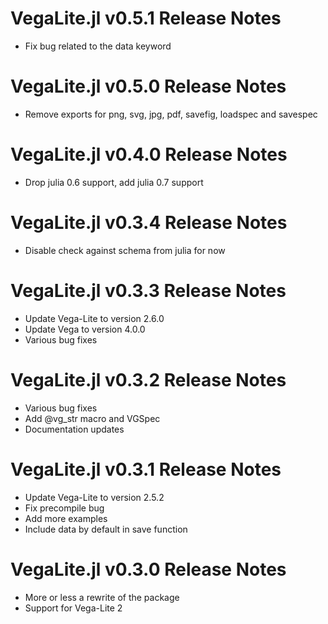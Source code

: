 # VegaLite.jl v0.5.1 Release Notes
* Fix bug related to the data keyword

# VegaLite.jl v0.5.0 Release Notes
* Remove exports for png, svg, jpg, pdf, savefig, loadspec and savespec

# VegaLite.jl v0.4.0 Release Notes
* Drop julia 0.6 support, add julia 0.7 support

# VegaLite.jl v0.3.4 Release Notes
* Disable check against schema from julia for now

# VegaLite.jl v0.3.3 Release Notes
* Update Vega-Lite to version 2.6.0
* Update Vega to version 4.0.0
* Various bug fixes

# VegaLite.jl v0.3.2 Release Notes
* Various bug fixes
* Add @vg_str macro and VGSpec
* Documentation updates

# VegaLite.jl v0.3.1 Release Notes
* Update Vega-Lite to version 2.5.2
* Fix precompile bug
* Add more examples
* Include data by default in save function

# VegaLite.jl v0.3.0 Release Notes
* More or less a rewrite of the package
* Support for Vega-Lite 2
